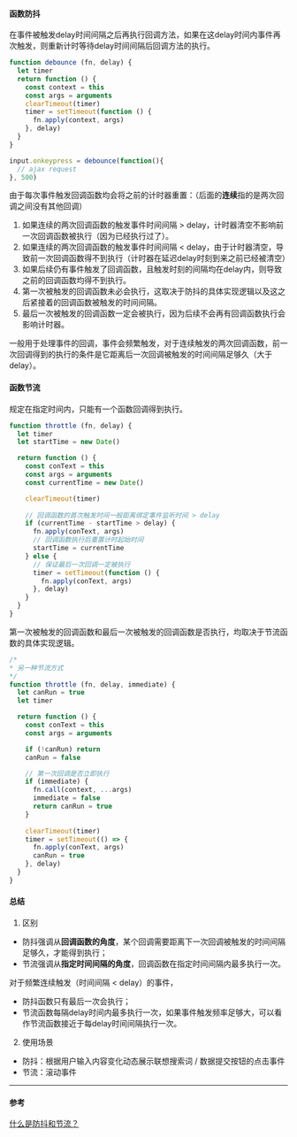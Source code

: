 #### 函数防抖
在事件被触发delay时间间隔之后再执行回调方法，如果在这delay时间内事件再次触发，则重新计时等待delay时间间隔后回调方法的执行。

```js
function debounce (fn, delay) {
  let timer
  return function () {
    const context = this
    const args = arguments
    clearTimeout(timer)
    timer = setTimeout(function () {
      fn.apply(context, args)
    }, delay)
  }
}

input.onkeypress = debounce(function(){
  // ajax request
}, 500)
```

由于每次事件触发回调函数均会将之前的计时器重置：（后面的**连续**指的是两次回调之间没有其他回调）
1. 如果连续的两次回调函数的触发事件时间间隔 > delay，计时器清空不影响前一次回调函数被执行（因为已经执行过了）。
2. 如果连续的两次回调函数的触发事件时间间隔 < delay，由于计时器清空，导致前一次回调函数得不到执行（计时器在延迟delay时刻到来之前已经被清空）
3. 如果后续仍有事件触发了回调函数，且触发时刻的间隔均在delay内，则导致之前的回调函数均得不到执行。
4. 第一次被触发的回调函数未必会执行，这取决于防抖的具体实现逻辑以及这之后紧接着的回调函数被触发的时间间隔。
5. 最后一次被触发的回调函数一定会被执行，因为后续不会再有回调函数执行会影响计时器。

一般用于处理事件的回调，事件会频繁触发，对于连续触发的两次回调函数，前一次回调得到的执行的条件是它距离后一次回调被触发的时间间隔足够久（大于delay）。

#### 函数节流
规定在指定时间内，只能有一个函数回调得到执行。

```js
function throttle (fn, delay) {
  let timer
  let startTime = new Date()

  return function () {
    const conText = this
    const args = arguments
    const currentTime = new Date()

    clearTimeout(timer)
    
    // 回调函数的首次触发时间一般距离绑定事件监听时间 > delay
    if (currentTime - startTime > delay) {
      fn.apply(conText, args)
      // 回调函数执行后重置计时起始时间
      startTime = currentTime
    } else {
      // 保证最后一次回调一定被执行
      timer = setTimeout(function () {
        fn.apply(conText, args)
      }, delay)
    }
  }
}
```

第一次被触发的回调函数和最后一次被触发的回调函数是否执行，均取决于节流函数的具体实现逻辑。

```js
/*
* 另一种节流方式
*/
function throttle (fn, delay, immediate) {
  let canRun = true
  let timer

  return function () {
    const conText = this
    const args = arguments

    if (!canRun) return
    canRun = false

    // 第一次回调是否立即执行
    if (immediate) {
      fn.call(context, ...args)
      immediate = false
      return canRun = true
    }
    
    clearTimeout(timer)
    timer = setTimeout(() => {
      fn.apply(conText, args)
      canRun = true
    }, delay)
  }
}
```

#### 总结
1. 区别
- 防抖强调从**回调函数的角度**，某个回调需要距离下一次回调被触发的时间间隔足够久，才能得到执行；
- 节流强调从**指定时间间隔的角度**，回调函数在指定时间间隔内最多执行一次。

对于频繁连续触发（时间间隔 < delay）的事件，
- 防抖函数只有最后一次会执行；
- 节流函数每隔delay时间内最多执行一次，如果事件触发频率足够大，可以看作节流函数接近于每delay时间间隔执行一次。

2. 使用场景
- 防抖：根据用户输入内容变化动态展示联想搜索词 / 数据提交按钮的点击事件
- 节流：滚动事件

___
#### 参考
[什么是防抖和节流？](https://github.com/Advanced-Frontend/Daily-Interview-Question/issues/5)